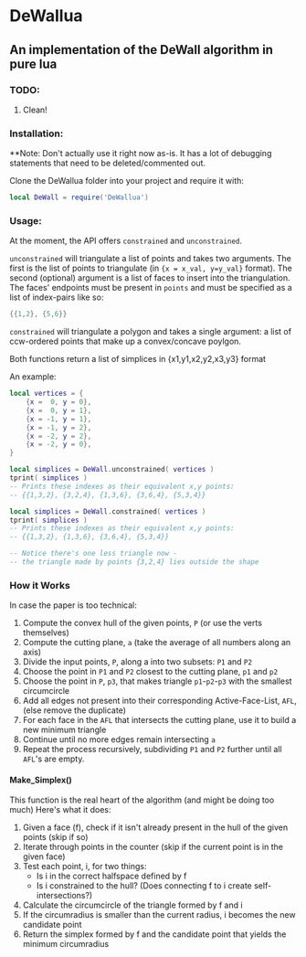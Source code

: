# DeWallua
## An implementation of the DeWall algorithm in pure lua

### TODO:
1. Clean!

### Installation:
**Note: Don't actually use it right now as-is. It has a lot of debugging statements that need to be deleted/commented out.

Clone the DeWallua folder into your project and require it with:  
```lua
local DeWall = require('DeWallua')
```

### Usage:
At the moment, the API offers `constrained` and `unconstrained`. 

`unconstrained` will triangulate a list of points and takes two arguments. The first is the list of points to triangulate (in `{x = x_val, y=y_val}` format). The second (optional) argument is a list of faces to insert into the triangulation. The faces' endpoints must be present in `points` and must be specified as a list of index-pairs like so:
```lua
{{1,2}, {5,6}}
```

`constrained` will triangulate a polygon and takes a single argument: a list of ccw-ordered points that make up a convex/concave poylgon. 

Both functions return a list of simplices in {x1,y1,x2,y2,x3,y3} format

An example:
```lua
local vertices = {
	{x =  0, y = 0}, 
	{x =  0, y = 1}, 
	{x = -1, y = 1}, 
	{x = -1, y = 2}, 
	{x = -2, y = 2}, 
	{x = -2, y = 0}, 
}

local simplices = DeWall.unconstrained( vertices )
tprint( simplices )
-- Prints these indexes as their equivalent x,y points:
-- {{1,3,2}, {3,2,4}, {1,3,6}, {3,6,4}, {5,3,4}}

local simplices = DeWall.constrained( vertices )
tprint( simplices )
-- Prints these indexes as their equivalent x,y points:
-- {{1,3,2}, {1,3,6}, {3,6,4}, {5,3,4}}

-- Notice there's one less triangle now -
-- the triangle made by points {3,2,4} lies outside the shape 
```

### How it Works
In case the paper is too technical:

1) Compute the convex hull of the given points, `P` (or use the verts themselves)
2) Compute the cutting plane, `a` (take the average of all numbers along an axis)
3) Divide the input points, `P`, along a into two subsets: `P1` and `P2`
4) Choose the point in `P1` and `P2` closest to the cutting plane, `p1` and `p2`
5) Choose the point in `P`, `p3`, that makes triangle `p1`-`p2`-`p3` with the smallest circumcircle
6) Add all edges not present into their corresponding Active-Face-List, `AFL`, (else remove the duplicate)
7) For each face in the `AFL` that intersects the cutting plane, use it to build a new minimum triangle
8) Continue until no more edges remain intersecting `a`
9) Repeat the process recursively, subdividing `P1` and `P2` further until all `AFL`'s are empty.

#### Make_Simplex()
This function is the real heart of the algorithm (and might be doing too much)
Here's what it does:
1) Given a face (f), check if it isn't already present in the hull of the given points (skip if so)
2) Iterate through points in the counter (skip if the current point is in the given face)
3) Test each point, i, for two things:
	* Is i in the correct halfspace defined by f
	* Is i constrained to the hull? (Does connecting f to i create self-intersections?)
4) Calculate the circumcircle of the triangle formed by f and i
5) If the circumradius is smaller than the current radius, i becomes the new candidate point
6) Return the simplex formed by f and the candidate point that yields the minimum circumradius